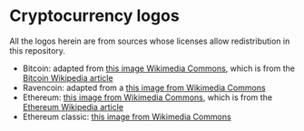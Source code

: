 Cryptocurrency logos
====================

All the logos herein are from sources whose licenses allow redistribution in this repository.

- Bitcoin: adapted from [this image Wikimedia Commons](https://commons.wikimedia.org/wiki/File:Bitcoin_logo.svg), which is from the [Bitcoin Wikipedia article](https://en.wikipedia.org/wiki/Bitcoin)
- Ravencoin: adapted from a [this image from Wikimedia Commons](https://commons.wikimedia.org/wiki/File:Ravencoin-logo.png)
- Ethereum: [this image from Wikimedia Commons](https://commons.wikimedia.org/wiki/File:Ethereum_logo_translucent.svg), which is from the [Ethereum Wikipedia article](https://en.wikipedia.org/wiki/Ethereum)
- Ethereum classic: [this image from Wikimedia Commons](https://commons.wikimedia.org/wiki/File:Ethereum_Classic_Logo.svg)
